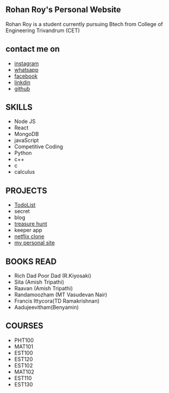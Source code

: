 ## Rohan Roy's Personal Website

Rohan Roy is a student
currently pursuing Btech from College of Engineering Trivandrum (CET)


## contact me on
  - [instagram](https://www.instagram.com/devassi_a_chen)
  - [whatsapp](https://wa.me/+918078333513)
  - [facebook](https://www.facebook.com/profile.php?id=100055545098963)
  - [linkdin](https://www.linkedin.com/in/rohan-roy-686b6a208/)
  - [github](https://github.com/60H09)


## SKILLS
  - Node JS
  - React
  - MongoDB
  - javaScript
  - Competitive Coding
  - Python
  - c++
  - c
  - calculus


## PROJECTS
  - [TodoList](https://frozen-tundra-61115.herokuapp.com/)
  - secret
  - blog
  - [treasure hunt](https://protected-fortress-79381.herokuapp.com/)
  - keeper app
  - [netflix clone](https://60h09.github.io/netflix-clone/)
  - [my personal site](https://60h09.github.io/personal-website/)

## BOOKS READ
  - Rich Dad Poor Dad (R.Kiyosaki)
  - Sita (Amish Tripathi)
  - Raavan (Amish Tripathi)
  - Randamoozham (MT Vasudevan Nair)
  - Francis Ittycora(TD Ramakrishnan)
  - Aadujeevitham(Benyamin)


## COURSES
  - PHT100
  - MAT101
  - EST100
  - EST120
  - EST102
  - MAT102
  - EST110
  - EST130
  

